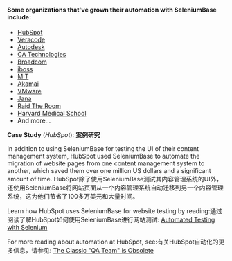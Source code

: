 #### Some organizations that've grown their automation with SeleniumBase include:
* [HubSpot](https://www.hubspot.com/)
* [Veracode](https://www.veracode.com/)
* [Autodesk](https://www.autodesk.com/)
* [CA Technologies](https://www.ca.com/)
* [Broadcom](https://www.broadcom.com/)
* [iboss](https://www.iboss.com/)
* [MIT](https://web.mit.edu/)
* [Akamai](https://www.akamai.com/)
* [VMware](https://www.vmware.com/)
* [Jana](https://www.linkedin.com/company/jana)
* [Raid The Room](http://raidtheroom.com/)
* [Harvard Medical School](https://hms.harvard.edu/)
* And more...

**Case Study** (*HubSpot*):
**案例研究**

In addition to using SeleniumBase for testing the UI of their content management system, HubSpot used SeleniumBase to automate the migration of website pages from one content management system to another, which saved them over one million US dollars and a significant amount of time.
HubSpot除了使用SeleniumBase测试其内容管理系统的UI外，还使用SeleniumBase将网站页面从一个内容管理系统自动迁移到另一个内容管理系统，这为他们节省了100多万美元和大量时间。

Learn how HubSpot uses SeleniumBase for website testing by reading:通过阅读了解HubSpot如何使用SeleniumBase进行网站测试: [Automated Testing with Selenium](https://dev.hubspot.com/blog/bid/88880/Automated-Integration-Testing-with-Selenium-at-HubSpot#hs_cos_wrapper_name)

For more reading about automation at HubSpot, see:有关HubSpot自动化的更多信息，请参见: [The Classic "QA Team" is Obsolete](https://product.hubspot.com/blog/the-classic-qa-team-is-obsolete#hs_cos_wrapper_name)

